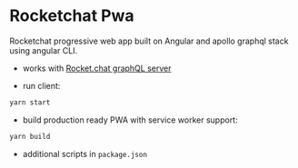 # Rocketchat Pwa

Rocketchat progressive web app built on Angular and apollo graphql stack using angular CLI.

* works with [Rocket.chat graphQL server](https://github.com/RocketChat/Rocket.Chat/pull/8158) 

* run client:
```bash
yarn start
```
* build production ready PWA with service worker support:
```bash
yarn build 
```
* additional scripts in `package.json`
